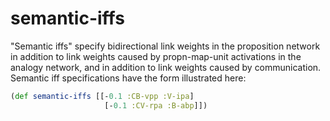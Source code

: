 semantic-iffs
=======

"Semantic iffs" specify bidirectional link weights in the proposition
network in addition to link weights caused by propn-map-unit activations
in the analogy network, and in addition to link weights caused by
communication.  Semantic iff specifications have the form illustrated here:

````clojure
(def semantic-iffs [[-0.1 :CB-vpp :V-ipa]
                     [-0.1 :CV-rpa :B-abp]])
````
